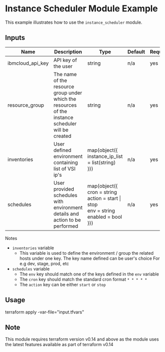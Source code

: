 # Instance Scheduler Module Example

This example illustrates how to use the `instance_scheduler` module.

<!-- BEGINNING OF PRE-COMMIT-TERRAFORM DOCS HOOK -->

## Inputs

| Name                              | Description                                           | Type   | Default | Required |
|-----------------------------------|-------------------------------------------------------|--------|---------|----------|
| ibmcloud_api_key | API key of the user | string | n/a | yes |
| resource_group | The name of the resource group under which the resources of the instance scheduler will be created | string | n/a | yes |
| inventories | User defined environment containing list of VSI ip's | map(object({<br>instance_ip_list = list(string)<br>})) | n/a | yes |
| schedules | User provided schedules with environment details and action to be performed|  map(object({<br>cron = string<br>action = start \| stop<br>env = string<br>enabled = bool<br>})) | n/a | yes |

Notes

* `inventories` variable
  * This variable is used to define the environment / group the related hosts under one key. The key name defined can be user's choice For e.g dev, stage, prod, etc
* `schedules` variable
  * The `env` key should match one of the keys defined in the `env` variable 
  * The `cron` key should match the standard cron format `* * * * *`
  * The `action` key can be either `start` or `stop`


<!-- END OF PRE-COMMIT-TERRAFORM DOCS HOOK -->

## Usage

terraform apply -var-file="input.tfvars"

## Note

This module requires terraform version v0.14 and above as the module uses the latest features available as part of terraform v0.14